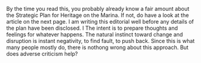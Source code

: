 By the time you read this, you probably already know a fair amount about the Strategic Plan for Heritage on the Marina. If not, do have a look at the article on the next page. I am writing this editorial well before any details of the plan have been disclosed. I The intent is to prepare thoughts and feelings for whatever happens. The natural instinct toward change and disruption is instant negativity, to find fault, to push back. Since this is what many people mostly do, there is nothong wrong about this approach. But does adverse criticism help?



